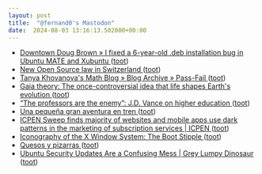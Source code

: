 ```yaml
---
layout: post
title:  "@fernand0's Mastodon"
date:  2024-08-03 13:16:13.502000+00:00
---
```

*  [Downtown Doug Brown » I fixed a 6-year-old .deb installation bug in Ubuntu MATE and Xubuntu ](https://www.downtowndougbrown.com/2024/07/i-fixed-a-6-year-old-deb-installation-bug-in-ubuntu-mate-and-xubuntu) ([toot](https://mastodon.social/@fernand0/112898275639442396))
*  [New Open Source law in Switzerland ](https://joinup.ec.europa.eu/collection/open-source-observatory-osor/news/new-open-source-law-switzerlan) ([toot](https://mastodon.social/@fernand0/112898173323132182))
*  [Tanya Khovanova's Math Blog  » Blog Archive   » Pass-Fail ](https://blog.tanyakhovanova.com/2024/07/pass-fail) ([toot](https://mastodon.social/@fernand0/112897842134605711))
*  [Gaia theory: The once-controversial idea that life shapes Earth's evolution ](https://bigthink.com/13-8/gaia-theory-the-once-controversial-idea-that-life-shapes-earths-evolution) ([toot](https://mastodon.social/@fernand0/112897634546580777))
*  [“The professors are the enemy”: J.D. Vance on higher education ](https://bryanalexander.org/politics/the-professors-are-the-enemy-j-d-vance-on-higher-education) ([toot](https://mastodon.social/@fernand0/112897438412750399))
*  [Una pequeña gran aventura en tren ](https://www.jotdown.es/2024/07/una-pequena-gran-aventura-en-tren) ([toot](https://mastodon.social/@fernand0/112897151492002894))
*  [ICPEN Sweep finds majority of websites and mobile apps use dark patterns in the marketing of subscription services \| ICPEN ](https://icpen.org/news/136) ([toot](https://mastodon.social/@fernand0/112896995942999146))
*  [Iconography of the X Window System: The Boot Stipple ](https://matttproud.com/blog/posts/x-window-system-boot-stipple.htm) ([toot](https://mastodon.social/@fernand0/112896224326507851))
*  [Quesos y pizarras ](https://www.flickr.com/photos/fernand0/53895371360) ([toot](https://mastodon.social/@fernand0/112895542226883295))
*  [Ubuntu Security Updates Are a Confusing Mess \| Grey Lumpy Dinosaur ](https://gld.mcphail.uk/posts/ubuntu-security-updates-are-a-confusing-mess) ([toot](https://mastodon.social/@fernand0/112895402246633980))
